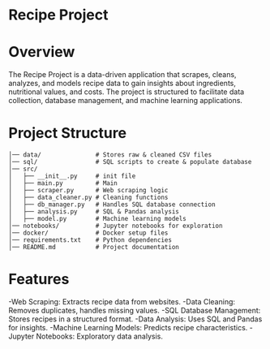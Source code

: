 # Recipe Project
# Overview
The Recipe Project is a data-driven application that scrapes, cleans, analyzes, and models recipe data to gain insights about ingredients, nutritional values, and costs. The project is structured to facilitate data collection, database management, and machine learning applications.

# Project Structure
```recipe_project/
│── data/               # Stores raw & cleaned CSV files
│── sql/                # SQL scripts to create & populate database
│── src/
│   ├── __init__.py     # init file
│   ├── main.py         # Main
│   ├── scraper.py      # Web scraping logic
│   ├── data_cleaner.py # Cleaning functions
│   ├── db_manager.py   # Handles SQL database connection
│   ├── analysis.py     # SQL & Pandas analysis
│   ├── model.py        # Machine learning models
│── notebooks/          # Jupyter notebooks for exploration
│── docker/             # Docker setup files
│── requirements.txt    # Python dependencies
│── README.md           # Project documentation
```
# Features

-Web Scraping: Extracts recipe data from websites.
-Data Cleaning: Removes duplicates, handles missing values.
-SQL Database Management: Stores recipes in a structured format.
-Data Analysis: Uses SQL and Pandas for insights.
-Machine Learning Models: Predicts recipe characteristics.
-Jupyter Notebooks: Exploratory data analysis.
